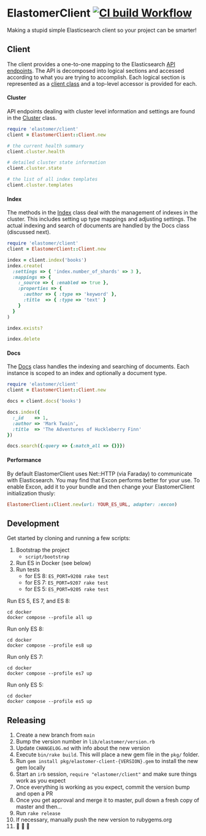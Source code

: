 # ElastomerClient [![CI build Workflow](https://github.com/github/elastomer-client/actions/workflows/main.yml/badge.svg)](https://github.com/github/elastomer-client/actions/workflows/main.yml)

Making a stupid simple Elasticsearch client so your project can be smarter!

## Client

The client provides a one-to-one mapping to the Elasticsearch [API
endpoints](https://www.elastic.co/guide/en/elasticsearch/reference/current/index.html).
The API is decomposed into logical sections and accessed according to what you
are trying to accomplish. Each logical section is represented as a [client
class](lib/elastomer/client) and a top-level accessor is provided for each.

#### Cluster

API endpoints dealing with cluster level information and settings are found in
the [Cluster](lib/elastomer/client/cluster.rb) class.

```ruby
require 'elastomer/client'
client = ElastomerClient::Client.new

# the current health summary
client.cluster.health

# detailed cluster state information
client.cluster.state

# the list of all index templates
client.cluster.templates
```

#### Index

The methods in the [Index](lib/elastomer/client/index.rb) class deal with the
management of indexes in the cluster. This includes setting up type mappings
and adjusting settings. The actual indexing and search of documents are
handled by the Docs class (discussed next).

```ruby
require 'elastomer/client'
client = ElastomerClient::Client.new

index = client.index('books')
index.create(
  :settings => { 'index.number_of_shards' => 3 },
  :mappings => {
    :_source => { :enabled => true },
    :properties => {
      :author => { :type => 'keyword' },
      :title  => { :type => 'text' }
    }
  }
)

index.exists?

index.delete
```

#### Docs

The [Docs](lib/elastomer/client/docs.rb) class handles the indexing and
searching of documents. Each instance is scoped to an index and optionally a
document type.

```ruby
require 'elastomer/client'
client = ElastomerClient::Client.new

docs = client.docs('books')

docs.index({
  :_id    => 1,
  :author => 'Mark Twain',
  :title  => 'The Adventures of Huckleberry Finn'
})

docs.search({:query => {:match_all => {}}})
```

#### Performance

By default ElastomerClient uses Net::HTTP (via Faraday) to communicate with
Elasticsearch. You may find that Excon performs better for your use. To enable
Excon, add it to your bundle and then change your ElastomerClient initialization
thusly:

```ruby
ElastomerClient::Client.new(url: YOUR_ES_URL, adapter: :excon)
```

## Development

Get started by cloning and running a few scripts:

1. Bootstrap the project
    - `script/bootstrap`
2. Run ES in Docker (see below)
3. Run tests
    - for ES 8: `ES_PORT=9208 rake test`
    - for ES 7: `ES_PORT=9207 rake test`
    - for ES 5: `ES_PORT=9205 rake test`


Run ES 5, ES 7, and ES 8:
```
cd docker
docker compose --profile all up
```

Run only ES 8:
```
cd docker
docker compose --profile es8 up
```

Run only ES 7:
```
cd docker
docker compose --profile es7 up
```

Run only ES 5:
```
cd docker
docker compose --profile es5 up
```


## Releasing

1. Create a new branch from `main`
2. Bump the version number in `lib/elastomer/version.rb`
3. Update `CHANGELOG.md` with info about the new version
4. Execute `bin/rake build`. This will place a new gem file in the `pkg/` folder.
5. Run `gem install pkg/elastomer-client-{VERSION}.gem` to install the new gem locally
6. Start an `irb` session, `require "elastomer/client"` and make sure things work as you expect
7. Once everything is working as you expect, commit the version bump and open a PR
8. Once you get approval and merge it to master, pull down a fresh copy of master and then...
9. Run `rake release`
10. If necessary, manually push the new version to rubygems.org
11. 🕺 💃 🎉
